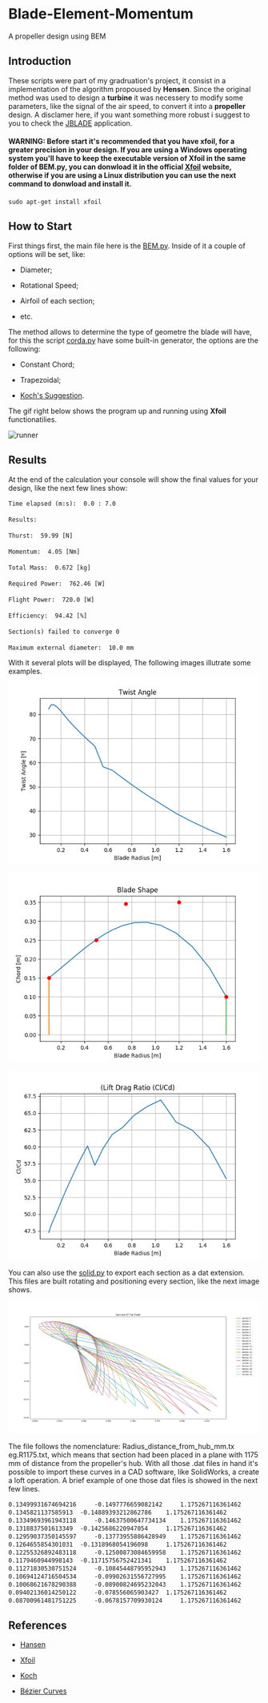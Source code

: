 # Blade-Element-Momentum
A propeller design using BEM

## Introduction

 These scripts were part of my gradruation's project, it consist in a implementation of the algorithm propoused by **Hensen**. Since the original method was used to design a **turbine** it was necessery to modify some parameters, like the signal of the air speed, to convert it into a **propeller** design. A disclamer here, if you want something more robust i suggest to you to check the [JBLADE](https://sites.google.com/site/joaomorgado23/Home) application. 

#### WARNING: Before start it's recommended that you have xfoil, for a greater precision in your design. If you are using a **Windows** operating system you'll have to keep the executable version of **Xfoil** in the same folder of BEM.py, you can donwload it in the official [Xfoil](https://web.mit.edu/drela/Public/web/xfoil/) website, otherwise if you are using a **Linux distribution** you can use the next command to donwload and install it.

```
sudo apt-get install xfoil
```
## How to Start

First things first, the main file here is the [BEM.py](https://github.com/LukMarks/Blade-Element-Momentum/blob/master/BEM.py). Inside of it a couple of options will be set, like:

- Diameter;

- Rotational Speed;

- Airfoil of each section;

- etc.

 The method allows to determine the type of geometre the blade will have, for this the script [corda.py](https://github.com/LukMarks/Blade-Element-Momentum/blob/master/corda.py) have some built-in generator, the options are the following: 
 
 - Constant Chord; 
 
 - Trapezoidal;
 
 - [Koch's Suggestion](https://ntrs.nasa.gov/archive/nasa/casi.ntrs.nasa.gov/19980017535.pdf).


The gif right below shows the program up and running using **Xfoil** functionatilies.

![runner](https://github.com/LukMarks/Blade-Element-Momentum/blob/master/src%20images/bem.gif)

## Results

At the end of the calculation your console will show the final values for your design, like the next few lines show:

```
Time elapsed (m:s):  0.0 : 7.0

Results: 

Thurst:  59.99 [N]

Momentum:  4.05 [Nm]

Total Mass:  0.672 [kg]

Required Power:  762.46 [W]

Flight Power:  720.0 [W]

Efficiency:  94.42 [%]

Section(s) failed to converge 0 

Maximum external diameter:  10.0 mm

```
With it several plots will be displayed, The following images illutrate some examples.
![angle](https://github.com/LukMarks/Blade-Element-Momentum/blob/master/src%20images/twist_angle.png)

![shape](https://github.com/LukMarks/Blade-Element-Momentum/blob/master/src%20images/shape.png)

![Cl_Cd](https://github.com/LukMarks/Blade-Element-Momentum/blob/master/src%20images/cl_cd_ratio.png)

You can also use the [solid.py](https://github.com/LukMarks/Blade-Element-Momentum/blob/master/solid.py) to export each section as a dat extension. This files are built rotating and positioning every section, like the next image shows. 

![section](https://github.com/LukMarks/Blade-Element-Momentum/blob/master/src%20images/blade_section.png)

The file follows the nomenclature: Radius_distance_from_hub_mm.tx eg.R1175.txt, which means that section had been placed in a plane with 1175 mm of distance from the propeller's hub. With all those .dat files in hand it's possible to import these curves in a CAD software, like SolidWorks, a create a loft operation. A brief example of one those dat files is showed in the next few lines.

```
0.13499931674694216 	-0.1497776659082142 	1.175267116361462 
0.1345821137585913 	-0.14889393212862786 	1.175267116361462 
0.13349693961943118 	-0.14637500647734134 	1.175267116361462 
0.1318837501613349 	-0.1425686220947054 	1.175267116361462 
0.12959037350145597 	-0.13773955886428949 	1.175267116361462 
0.1264655854301031 	-0.1318968054196098 	1.175267116361462 
0.12255326892483118 	-0.12500873084659958 	1.175267116361462 
0.1179460944998143 	-0.11715756752421341 	1.175267116361462 
0.11271830530751524 	-0.10845448795952943 	1.175267116361462 
0.10694124716504534 	-0.09902631556727995 	1.175267116361462 
0.10068621678290388 	-0.08900824695232043 	1.175267116361462 
0.09402136014250122 	-0.078556065903427 	1.175267116361462 
0.08700961481751225 	-0.0678157709930124 	1.175267116361462 

```

## References
- [Hansen](https://www.amazon.com/Aerodynamics-Wind-Turbines-Martin-Hansen/dp/1844074382/ref=sr_1_4?dchild=1&keywords=Aerodynamics+of+Wind+Turbines&qid=1584484238&sr=8-4)

- [Xfoil](https://web.mit.edu/drela/Public/web/xfoil/)

- [Koch](https://ntrs.nasa.gov/archive/nasa/casi.ntrs.nasa.gov/19980017535.pdf)

- [Bézier Curves](https://ocw.mit.edu/courses/electrical-engineering-and-computer-science/6-837-computer-graphics-fall-2012/lecture-notes/MIT6_837F12_Lec01.pdf)
